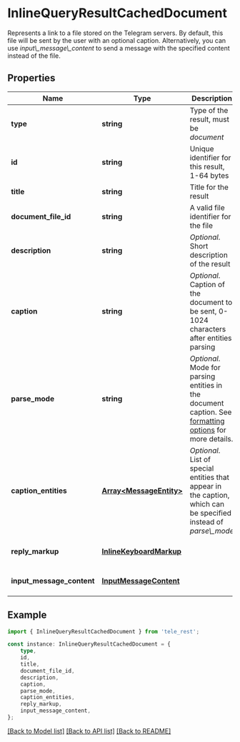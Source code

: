 # InlineQueryResultCachedDocument

Represents a link to a file stored on the Telegram servers. By default, this file will be sent by the user with an optional caption. Alternatively, you can use *input\\_message\\_content* to send a message with the specified content instead of the file.

## Properties

Name | Type | Description | Notes
------------ | ------------- | ------------- | -------------
**type** | **string** | Type of the result, must be *document* | [default to 'document']
**id** | **string** | Unique identifier for this result, 1-64 bytes | [default to undefined]
**title** | **string** | Title for the result | [default to undefined]
**document_file_id** | **string** | A valid file identifier for the file | [default to undefined]
**description** | **string** | *Optional*. Short description of the result | [optional] [default to undefined]
**caption** | **string** | *Optional*. Caption of the document to be sent, 0-1024 characters after entities parsing | [optional] [default to undefined]
**parse_mode** | **string** | *Optional*. Mode for parsing entities in the document caption. See [formatting options](https://core.telegram.org/bots/api/#formatting-options) for more details. | [optional] [default to undefined]
**caption_entities** | [**Array&lt;MessageEntity&gt;**](MessageEntity.md) | *Optional*. List of special entities that appear in the caption, which can be specified instead of *parse\\_mode* | [optional] [default to undefined]
**reply_markup** | [**InlineKeyboardMarkup**](InlineKeyboardMarkup.md) |  | [optional] [default to undefined]
**input_message_content** | [**InputMessageContent**](InputMessageContent.md) |  | [optional] [default to undefined]

## Example

```typescript
import { InlineQueryResultCachedDocument } from 'tele_rest';

const instance: InlineQueryResultCachedDocument = {
    type,
    id,
    title,
    document_file_id,
    description,
    caption,
    parse_mode,
    caption_entities,
    reply_markup,
    input_message_content,
};
```

[[Back to Model list]](../README.md#documentation-for-models) [[Back to API list]](../README.md#documentation-for-api-endpoints) [[Back to README]](../README.md)

